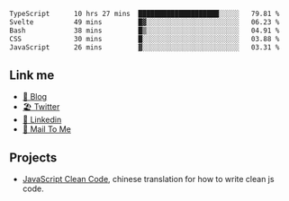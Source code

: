 <!--START_SECTION:waka-->

```txt
TypeScript      10 hrs 27 mins  ████████████████████░░░░░   79.81 %
Svelte          49 mins         █▓░░░░░░░░░░░░░░░░░░░░░░░   06.23 %
Bash            38 mins         █▒░░░░░░░░░░░░░░░░░░░░░░░   04.91 %
CSS             30 mins         █░░░░░░░░░░░░░░░░░░░░░░░░   03.88 %
JavaScript      26 mins         ▓░░░░░░░░░░░░░░░░░░░░░░░░   03.31 %
```

<!--END_SECTION:waka-->

## Link me

- [📕 Blog](https://chris-yu.vercel.app/)
- [🏖️ Twitter](https://twitter.com/yuetong3yu)
- [🧳 Linkedin](https://www.linkedin.com/in/yuetong3yu)
- [📧 Mail To Me](mailto:yuetong3yu@gmail.com)


## Projects 

- [JavaScript Clean Code](https://js-clean-code-cn.vercel.app/), chinese translation for how to write clean js code.
